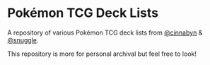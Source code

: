 # Pokémon TCG Deck Lists

A repository of various Pokémon TCG deck lists from [@cinnabyn](https://github.com/cinnabyn) & [@snuggle](https://github.com/snuggle).

This repository is more for personal archival but feel free to look!
